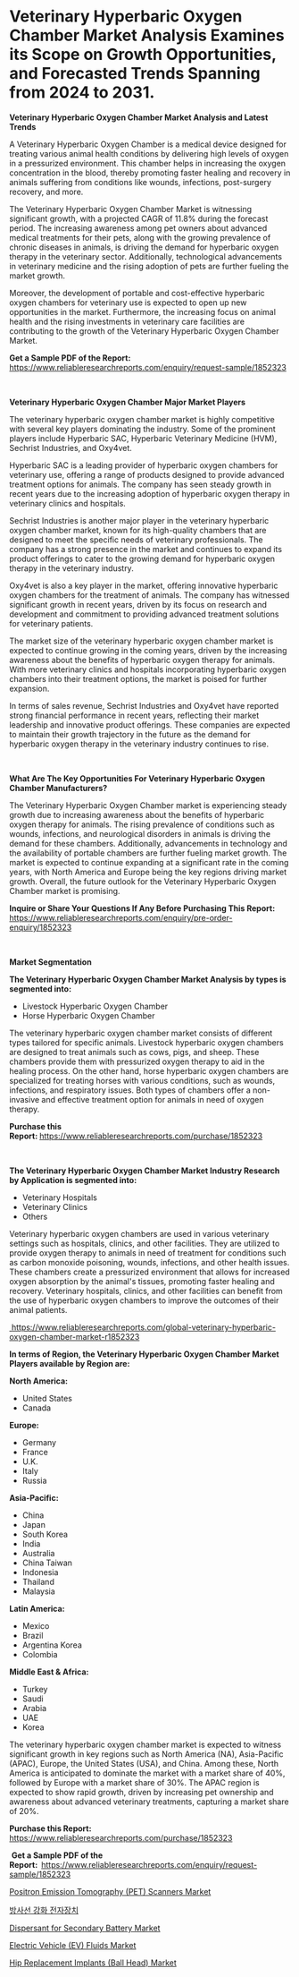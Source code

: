 <p><h1>Veterinary Hyperbaric Oxygen Chamber Market Analysis Examines its Scope on Growth Opportunities, and Forecasted Trends Spanning from 2024 to 2031.</h1></p><p><strong>Veterinary Hyperbaric Oxygen Chamber Market Analysis and Latest Trends</strong></p>
<p><p>A Veterinary Hyperbaric Oxygen Chamber is a medical device designed for treating various animal health conditions by delivering high levels of oxygen in a pressurized environment. This chamber helps in increasing the oxygen concentration in the blood, thereby promoting faster healing and recovery in animals suffering from conditions like wounds, infections, post-surgery recovery, and more.</p><p>The Veterinary Hyperbaric Oxygen Chamber Market is witnessing significant growth, with a projected CAGR of 11.8% during the forecast period. The increasing awareness among pet owners about advanced medical treatments for their pets, along with the growing prevalence of chronic diseases in animals, is driving the demand for hyperbaric oxygen therapy in the veterinary sector. Additionally, technological advancements in veterinary medicine and the rising adoption of pets are further fueling the market growth.</p><p>Moreover, the development of portable and cost-effective hyperbaric oxygen chambers for veterinary use is expected to open up new opportunities in the market. Furthermore, the increasing focus on animal health and the rising investments in veterinary care facilities are contributing to the growth of the Veterinary Hyperbaric Oxygen Chamber Market.</p></p>
<p><strong>Get a Sample PDF of the Report:&nbsp;</strong> <a href="https://www.reliableresearchreports.com/enquiry/request-sample/1852323">https://www.reliableresearchreports.com/enquiry/request-sample/1852323</a></p>
<p>&nbsp;</p>
<p><strong>Veterinary Hyperbaric Oxygen Chamber Major Market Players</strong></p>
<p><p>The veterinary hyperbaric oxygen chamber market is highly competitive with several key players dominating the industry. Some of the prominent players include Hyperbaric SAC, Hyperbaric Veterinary Medicine (HVM), Sechrist Industries, and Oxy4vet.</p><p>Hyperbaric SAC is a leading provider of hyperbaric oxygen chambers for veterinary use, offering a range of products designed to provide advanced treatment options for animals. The company has seen steady growth in recent years due to the increasing adoption of hyperbaric oxygen therapy in veterinary clinics and hospitals.</p><p>Sechrist Industries is another major player in the veterinary hyperbaric oxygen chamber market, known for its high-quality chambers that are designed to meet the specific needs of veterinary professionals. The company has a strong presence in the market and continues to expand its product offerings to cater to the growing demand for hyperbaric oxygen therapy in the veterinary industry.</p><p>Oxy4vet is also a key player in the market, offering innovative hyperbaric oxygen chambers for the treatment of animals. The company has witnessed significant growth in recent years, driven by its focus on research and development and commitment to providing advanced treatment solutions for veterinary patients.</p><p>The market size of the veterinary hyperbaric oxygen chamber market is expected to continue growing in the coming years, driven by the increasing awareness about the benefits of hyperbaric oxygen therapy for animals. With more veterinary clinics and hospitals incorporating hyperbaric oxygen chambers into their treatment options, the market is poised for further expansion.</p><p>In terms of sales revenue, Sechrist Industries and Oxy4vet have reported strong financial performance in recent years, reflecting their market leadership and innovative product offerings. These companies are expected to maintain their growth trajectory in the future as the demand for hyperbaric oxygen therapy in the veterinary industry continues to rise.</p></p>
<p>&nbsp;</p>
<p><strong>What Are The Key Opportunities For Veterinary Hyperbaric Oxygen Chamber Manufacturers?</strong></p>
<p><p>The Veterinary Hyperbaric Oxygen Chamber market is experiencing steady growth due to increasing awareness about the benefits of hyperbaric oxygen therapy for animals. The rising prevalence of conditions such as wounds, infections, and neurological disorders in animals is driving the demand for these chambers. Additionally, advancements in technology and the availability of portable chambers are further fueling market growth. The market is expected to continue expanding at a significant rate in the coming years, with North America and Europe being the key regions driving market growth. Overall, the future outlook for the Veterinary Hyperbaric Oxygen Chamber market is promising.</p></p>
<p><strong>Inquire or Share Your Questions If Any Before Purchasing This Report:</strong> <a href="https://www.reliableresearchreports.com/enquiry/pre-order-enquiry/1852323">https://www.reliableresearchreports.com/enquiry/pre-order-enquiry/1852323</a></p>
<p>&nbsp;</p>
<p><strong>Market Segmentation</strong></p>
<p><strong>The Veterinary Hyperbaric Oxygen Chamber Market Analysis by types is segmented into:</strong></p>
<p><ul><li>Livestock Hyperbaric Oxygen Chamber</li><li>Horse Hyperbaric Oxygen Chamber</li></ul></p>
<p><p>The veterinary hyperbaric oxygen chamber market consists of different types tailored for specific animals. Livestock hyperbaric oxygen chambers are designed to treat animals such as cows, pigs, and sheep. These chambers provide them with pressurized oxygen therapy to aid in the healing process. On the other hand, horse hyperbaric oxygen chambers are specialized for treating horses with various conditions, such as wounds, infections, and respiratory issues. Both types of chambers offer a non-invasive and effective treatment option for animals in need of oxygen therapy.</p></p>
<p><strong>Purchase this Report:&nbsp;</strong><a href="https://www.reliableresearchreports.com/purchase/1852323">https://www.reliableresearchreports.com/purchase/1852323</a></p>
<p>&nbsp;</p>
<p><strong>The Veterinary Hyperbaric Oxygen Chamber Market Industry Research by Application is segmented into:</strong></p>
<p><ul><li>Veterinary Hospitals</li><li>Veterinary Clinics</li><li>Others</li></ul></p>
<p><p>Veterinary hyperbaric oxygen chambers are used in various veterinary settings such as hospitals, clinics, and other facilities. They are utilized to provide oxygen therapy to animals in need of treatment for conditions such as carbon monoxide poisoning, wounds, infections, and other health issues. These chambers create a pressurized environment that allows for increased oxygen absorption by the animal's tissues, promoting faster healing and recovery. Veterinary hospitals, clinics, and other facilities can benefit from the use of hyperbaric oxygen chambers to improve the outcomes of their animal patients.</p></p>
<p><a href="https://www.reliableresearchreports.com/global-veterinary-hyperbaric-oxygen-chamber-market-r1852323">&nbsp;https://www.reliableresearchreports.com/global-veterinary-hyperbaric-oxygen-chamber-market-r1852323</a></p>
<p><strong>In terms of Region, the Veterinary Hyperbaric Oxygen Chamber Market Players available by Region are:</strong></p>
<p>
    <p> <strong> North America: </strong>
        <ul>
            <li>United States</li>
            <li>Canada</li>
        </ul>
        </p> 
    <p> <strong> Europe: </strong>
        <ul>
            <li>Germany</li>
            <li>France</li>
            <li>U.K.</li>
            <li>Italy</li>
            <li>Russia</li>
        </ul>
        </p> 
    <p> <strong> Asia-Pacific: </strong>
        <ul>
            <li>China</li>
            <li>Japan</li>
            <li>South Korea</li>
            <li>India</li>
            <li>Australia</li>
            <li>China Taiwan</li>
            <li>Indonesia</li>
            <li>Thailand</li>
            <li>Malaysia</li>
        </ul>
        </p> 
    <p> <strong> Latin America: </strong>
        <ul>
            <li>Mexico</li>
            <li>Brazil</li>
            <li>Argentina Korea</li>
            <li>Colombia</li>
        </ul>
        </p> 
    <p> <strong> Middle East & Africa: </strong>
        <ul>
            <li>Turkey</li>
            <li>Saudi</li>
            <li>Arabia</li>
            <li>UAE</li>
            <li>Korea</li>
        </ul>
    </p>
    </p>
<p><p>The veterinary hyperbaric oxygen chamber market is expected to witness significant growth in key regions such as North America (NA), Asia-Pacific (APAC), Europe, the United States (USA), and China. Among these, North America is anticipated to dominate the market with a market share of 40%, followed by Europe with a market share of 30%. The APAC region is expected to show rapid growth, driven by increasing pet ownership and awareness about advanced veterinary treatments, capturing a market share of 20%.</p></p>
<p><strong>Purchase this Report: </strong><a href="https://www.reliableresearchreports.com/purchase/1852323">https://www.reliableresearchreports.com/purchase/1852323</a></p>
<p>&nbsp;<strong>Get a Sample PDF of the Report:&nbsp;&nbsp;</strong><a href="https://www.reliableresearchreports.com/enquiry/request-sample/1852323">https://www.reliableresearchreports.com/enquiry/request-sample/1852323</a></p>
<p><strong></strong></p>
<p><p><a href="https://github.com/jodemen/Market-Research-Report-List-2/blob/main/positron-emission-tomography-pet-scanners-market.md">Positron Emission Tomography (PET) Scanners Market</a></p><p><a href="https://github.com/wallacBahrtyinger567686/Market-Research-Report-List-1/blob/main/683487447359.md">방사선 강화 전자장치</a></p><p><a href="https://issuu.com/reportprime-2/docs/dispersant-for-secondary-battery-market-size-2030.">Dispersant for Secondary Battery Market</a></p><p><a href="https://issuu.com/reportprime-2/docs/electric-vehicle-ev-fluids-market-size-2030.pptx">Electric Vehicle (EV) Fluids Market</a></p><p><a href="https://github.com/Sarissaschmalingtr6fz2739/Market-Research-Report-List-2/blob/main/hip-replacement-implants-ball-head-market.md">Hip Replacement Implants (Ball Head) Market</a></p></p>